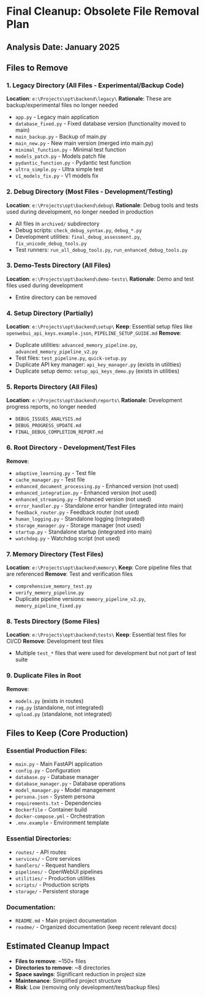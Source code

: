 # Final Cleanup: Obsolete File Removal Plan

## Analysis Date: January 2025

## Files to Remove

### 1. Legacy Directory (All Files - Experimental/Backup Code)
**Location**: `e:\Projects\opt\backend\legacy\`
**Rationale**: These are backup/experimental files no longer needed
- `app.py` - Legacy main application
- `database_fixed.py` - Fixed database version (functionality moved to main)
- `main_backup.py` - Backup of main.py
- `main_new.py` - New main version (merged into main.py)
- `minimal_function.py` - Minimal test function
- `models_patch.py` - Models patch file
- `pydantic_function.py` - Pydantic test function
- `ultra_simple.py` - Ultra simple test
- `v1_models_fix.py` - V1 models fix

### 2. Debug Directory (Most Files - Development/Testing)
**Location**: `e:\Projects\opt\backend\debug\`
**Rationale**: Debug tools and tests used during development, no longer needed in production
- All files in `archived/` subdirectory
- Debug scripts: `check_debug_syntax.py`, `debug_*.py`
- Development utilities: `final_debug_assessment.py`, `fix_unicode_debug_tools.py`
- Test runners: `run_all_debug_tools.py`, `run_enhanced_debug_tools.py`

### 3. Demo-Tests Directory (All Files)
**Location**: `e:\Projects\opt\backend\demo-tests\`
**Rationale**: Demo and test files used during development
- Entire directory can be removed

### 4. Setup Directory (Partially)
**Location**: `e:\Projects\opt\backend\setup\`
**Keep**: Essential setup files like `openwebui_api_keys.example.json`, `PIPELINE_SETUP_GUIDE.md`
**Remove**:
- Duplicate utilities: `advanced_memory_pipeline.py`, `advanced_memory_pipeline_v2.py`
- Test files: `test_pipeline.py`, `quick-setup.py`
- Duplicate API key manager: `api_key_manager.py` (exists in utilities)
- Duplicate setup demo: `setup_api_keys_demo.py` (exists in utilities)

### 5. Reports Directory (All Files)
**Location**: `e:\Projects\opt\backend\reports\`
**Rationale**: Development progress reports, no longer needed
- `DEBUG_ISSUES_ANALYSIS.md`
- `DEBUG_PROGRESS_UPDATE.md` 
- `FINAL_DEBUG_COMPLETION_REPORT.md`

### 6. Root Directory - Development/Test Files
**Remove**:
- `adaptive_learning.py` - Test file
- `cache_manager.py` - Test file  
- `enhanced_document_processing.py` - Enhanced version (not used)
- `enhanced_integration.py` - Enhanced version (not used)
- `enhanced_streaming.py` - Enhanced version (not used)
- `error_handler.py` - Standalone error handler (integrated into main)
- `feedback_router.py` - Feedback router (not used)
- `human_logging.py` - Standalone logging (integrated)
- `storage_manager.py` - Storage manager (not used)
- `startup.py` - Standalone startup (integrated into main)
- `watchdog.py` - Watchdog script (not used)

### 7. Memory Directory (Test Files)
**Location**: `e:\Projects\opt\backend\memory\`
**Keep**: Core pipeline files that are referenced
**Remove**: Test and verification files
- `comprehensive_memory_test.py`
- `verify_memory_pipeline.py`
- Duplicate pipeline versions: `memory_pipeline_v2.py`, `memory_pipeline_fixed.py`

### 8. Tests Directory (Some Files)
**Location**: `e:\Projects\opt\backend\tests\`
**Keep**: Essential test files for CI/CD
**Remove**: Development test files
- Multiple `test_*` files that were used for development but not part of test suite

### 9. Duplicate Files in Root
**Remove**:
- `models.py` (exists in routes)
- `rag.py` (standalone, not integrated)
- `upload.py` (standalone, not integrated)

## Files to Keep (Core Production)

### Essential Production Files:
- `main.py` - Main FastAPI application
- `config.py` - Configuration
- `database.py` - Database manager
- `database_manager.py` - Database operations
- `model_manager.py` - Model management
- `persona.json` - System persona
- `requirements.txt` - Dependencies
- `Dockerfile` - Container build
- `docker-compose.yml` - Orchestration
- `.env.example` - Environment template

### Essential Directories:
- `routes/` - API routes
- `services/` - Core services
- `handlers/` - Request handlers
- `pipelines/` - OpenWebUI pipelines
- `utilities/` - Production utilities
- `scripts/` - Production scripts
- `storage/` - Persistent storage

### Documentation:
- `README.md` - Main project documentation
- `readme/` - Organized documentation (keep recent relevant docs)

## Estimated Cleanup Impact
- **Files to remove**: ~150+ files
- **Directories to remove**: ~8 directories
- **Space savings**: Significant reduction in project size
- **Maintenance**: Simplified project structure
- **Risk**: Low (removing only development/test/backup files)
